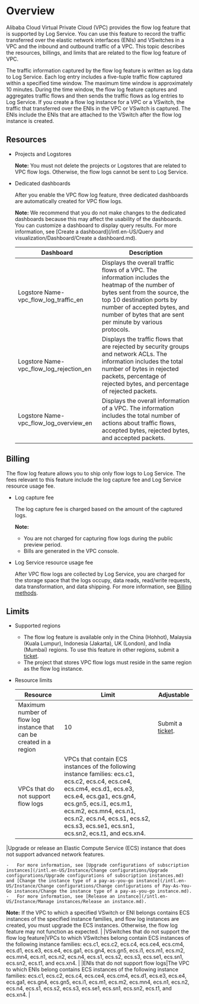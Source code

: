 # Overview

Alibaba Cloud Virtual Private Cloud \(VPC\) provides the flow log feature that is supported by Log Service. You can use this feature to record the traffic transferred over the elastic network interfaces \(ENIs\) and VSwitches in a VPC and the inbound and outbound traffic of a VPC. This topic describes the resources, billings, and limits that are related to the flow log feature of VPC.

The traffic information captured by the flow log feature is written as log data to Log Service. Each log entry includes a five-tuple traffic flow captured within a specified time window. The maximum time window is approximately 10 minutes. During the time window, the flow log feature captures and aggregates traffic flows and then sends the traffic flows as log entries to Log Service. If you create a flow log instance for a VPC or a VSwitch, the traffic that transferred over the ENIs in the VPC or VSwitch is captured. The ENIs include the ENIs that are attached to the VSwitch after the flow log instance is created.

## Resources

-   Projects and Logstores

    **Note:** You must not delete the projects or Logstores that are related to VPC flow logs. Otherwise, the flow logs cannot be sent to Log Service.

-   Dedicated dashboards

    After you enable the VPC flow log feature, three dedicated dashboards are automatically created for VPC flow logs.

    **Note:** We recommend that you do not make changes to the dedicated dashboards because this may affect the usability of the dashboards. You can customize a dashboard to display query results. For more information, see [Create a dashboard](/intl.en-US/Query and visualization/Dashboard/Create a dashboard.md).

    |Dashboard|Description|
    |---------|-----------|
    |Logstore Name-vpc\_flow\_log\_traffic\_en|Displays the overall traffic flows of a VPC. The information includes the heatmap of the number of bytes sent from the source, the top 10 destination ports by number of accepted bytes, and number of bytes that are sent per minute by various protocols.|
    |Logstore Name-vpc\_flow\_log\_rejection\_en|Displays the traffic flows that are rejected by security groups and network ACLs. The information includes the total number of bytes in rejected packets, percentage of rejected bytes, and percentage of rejected packets.|
    |Logstore Name-vpc\_flow\_log\_overview\_en|Displays the overall information of a VPC. The information includes the total number of actions about traffic flows, accepted bytes, rejected bytes, and accepted packets.|


## Billing

The flow log feature allows you to ship only flow logs to Log Service. The fees relevant to this feature include the log capture fee and Log Service resource usage fee.

-   Log capture fee

    The log capture fee is charged based on the amount of the captured logs.

    **Note:**

    -   You are not charged for capturing flow logs during the public preview period.
    -   Bills are generated in the VPC console.
-   Log Service resource usage fee

    After VPC flow logs are collected by Log Service, you are charged for the storage space that the logs occupy, data reads, read/write requests, data transformation, and data shipping. For more information, see [Billing methods](https://www.alibabacloud.com/product/log-service/pricing?spm=a3c0i.139163.9288850920.1.7690637avzyiqo).


## Limits

-   Supported regions
    -   The flow log feature is available only in the China \(Hohhot\), Malaysia \(Kuala Lumpur\), Indonesia \(Jakarta\), UK \(London\), and India \(Mumbai\) regions. To use this feature in other regions, submit a [ticket](https://workorder-intl.console.aliyun.com/#/ticket/createIndex).
    -   The project that stores VPC flow logs must reside in the same region as the flow log instance.
-   Resource limits

    |Resource|Limit|Adjustable|
    |--------|-----|----------|
    |Maximum number of flow log instance that can be created in a region|10|Submit a [ticket](https://workorder-intl.console.aliyun.com/#/ticket/createIndex).|
    |VPCs that do not support flow logs|VPCs that contain ECS instances of the following instance families: ecs.c1, ecs.c2, ecs.c4, ecs.ce4, ecs.cm4, ecs.d1, ecs.e3, ecs.e4, ecs.ga1, ecs.gn4, ecs.gn5, ecs.i1, ecs.m1, ecs.m2, ecs.mn4, ecs.n1, ecs.n2, ecs.n4, ecs.s1, ecs.s2, ecs.s3, ecs.se1, ecs.sn1, ecs.sn2, ecs.t1, and ecs.xn4.

|Upgrade or release an Elastic Compute Service \(ECS\) instance that does not support advanced network features.

    -   For more information, see [Upgrade configurations of subscription instances](/intl.en-US/Instance/Change configurations/Upgrade configurations/Upgrade configurations of subscription instances.md) and [Change the instance type of a pay-as-you-go instance](/intl.en-US/Instance/Change configurations/Change configurations of Pay-As-You-Go instances/Change the instance type of a pay-as-you-go instance.md).
    -   For more information, see [Release an instance](/intl.en-US/Instance/Manage instances/Release an instance.md).
**Note:** If the VPC to which a specified VSwitch or ENI belongs contains ECS instances of the specified instance families, and flow log instances are created, you must upgrade the ECS instances. Otherwise, the flow log feature may not function as expected. |
    |VSwitches that do not support the flow log feature|VPCs to which VSwitches belong contain ECS instances of the following instance families: ecs.c1, ecs.c2, ecs.c4, ecs.ce4, ecs.cm4, ecs.d1, ecs.e3, ecs.e4, ecs.ga1, ecs.gn4, ecs.gn5, ecs.i1, ecs.m1, ecs.m2, ecs.mn4, ecs.n1, ecs.n2, ecs.n4, ecs.s1, ecs.s2, ecs.s3, ecs.se1, ecs.sn1, ecs.sn2, ecs.t1, and ecs.xn4. |
    |ENIs that do not support flow logs|The VPC to which ENIs belong contains ECS instances of the following instance families: ecs.c1, ecs.c2, ecs.c4, ecs.ce4, ecs.cm4, ecs.d1, ecs.e3, ecs.e4, ecs.ga1, ecs.gn4, ecs.gn5, ecs.i1, ecs.m1, ecs.m2, ecs.mn4, ecs.n1, ecs.n2, ecs.n4, ecs.s1, ecs.s2, ecs.s3, ecs.se1, ecs.sn1, ecs.sn2, ecs.t1, and ecs.xn4. |


